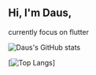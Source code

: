## Hi, I'm Daus,

currently focus on flutter 

![Daus's GitHub stats](https://github-readme-stats.vercel.app/api?username=daaa&show_icons=true&count_private=true&include_all_commits=true)

[![Top Langs](https://github-readme-stats.vercel.app/api/top-langs/?username=daaa&layout=compact)]

